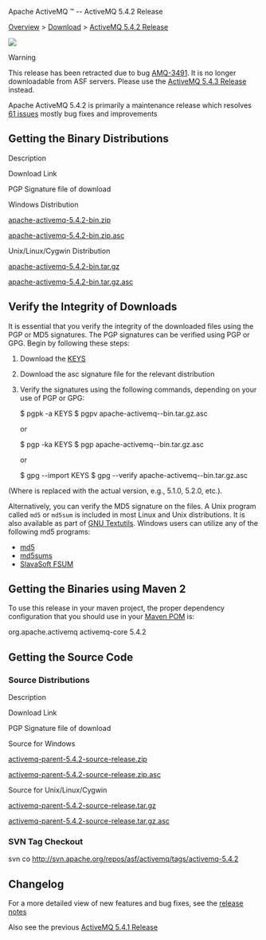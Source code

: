 Apache ActiveMQ ™ -- ActiveMQ 5.4.2 Release 

[Overview](overview.md) > [Download](OverviewOverview/Overview/download.md) > [ActiveMQ 5.4.2 Release](Overview/DownloadOverview/Download/Overview/Download/activemq-542-release.md)


![](/images/activemq-5.x-box-reflection.png)

Warning

This release has been retracted due to bug [AMQ-3491](https://issues.apache.org/jira/browse/AMQ-3491). It is no longer downloadable from ASF servers. Please use the [ActiveMQ 5.4.3 Release](Overview/DownloadOverview/Download/Overview/Download/activemq-543-release.md) instead.

Apache ActiveMQ 5.4.2 is primarily a maintenance release which resolves  
[61 issues](https://issues.apache.org/jira/secure/IssueNavigator.jspa?reset=true&&pid=12311210&status=5&status=6&fixfor=12315625&sorter/field=priority&sorter/order=DESC) mostly bug fixes and improvements

Getting the Binary Distributions
--------------------------------

Description

Download Link

PGP Signature file of download

Windows Distribution

[apache-activemq-5.4.2-bin.zip](http://archive.apache.org/dist/activemq/apache-activemq/5.4.2/apache-activemq-5.4.2-bin.zip)

[apache-activemq-5.4.2-bin.zip.asc](http://archive.apache.org/dist/activemq/apache-activemq/5.4.2/apache-activemq-5.4.2-bin.zip.asc)

Unix/Linux/Cygwin Distribution

[apache-activemq-5.4.2-bin.tar.gz](http://archive.apache.org/dist/activemq/apache-activemq/5.4.2/apache-activemq-5.4.2-bin.tar.gz)

[apache-activemq-5.4.2-bin.tar.gz.asc](http://archive.apache.org/dist/activemq/apache-activemq/5.4.2/apache-activemq-5.4.2-bin.tar.gz.asc)

Verify the Integrity of Downloads
---------------------------------

It is essential that you verify the integrity of the downloaded files using the PGP or MD5 signatures. The PGP signatures can be verified using PGP or GPG. Begin by following these steps:

1.  Download the [KEYS](http://www.apache.org/dist/activemq/KEYS)
2.  Download the asc signature file for the relevant distribution
3.  Verify the signatures using the following commands, depending on your use of PGP or GPG:
    
    $ pgpk -a KEYS
    $ pgpv apache-activemq-<version>-bin.tar.gz.asc
    
    or
    
    $ pgp -ka KEYS
    $ pgp apache-activemq-<version>-bin.tar.gz.asc
    
    or
    
    $ gpg --import KEYS
    $ gpg --verify apache-activemq-<version>-bin.tar.gz.asc
    

(Where <version> is replaced with the actual version, e.g., 5.1.0, 5.2.0, etc.).

Alternatively, you can verify the MD5 signature on the files. A Unix program called `md5` or `md5sum` is included in most Linux and Unix distributions. It is also available as part of [GNU Textutils](http://www.gnu.org/software/textutils/textutils.html). Windows users can utilize any of the following md5 programs:

*   [md5](http://www.fourmilab.ch/md5/)
*   [md5sums](http://www.pc-tools.net/win32/md5sums/)
*   [SlavaSoft FSUM](http://www.slavasoft.com/fsum/)

Getting the Binaries using Maven 2
----------------------------------

To use this release in your maven project, the proper dependency configuration that you should use in your [Maven POM](http://maven.apache.org/guides/introduction/introduction-to-the-pom.html) is:

<dependency>
  <groupId>org.apache.activemq</groupId>
  <artifactId>activemq-core</artifactId>
  <version>5.4.2</version>
</dependency>

Getting the Source Code
-----------------------

### Source Distributions

Description

Download Link

PGP Signature file of download

Source for Windows

[activemq-parent-5.4.2-source-release.zip](http://archive.apache.org/dist/activemq/apache-activemq/5.4.2/activemq-parent-5.4.2-source-release.zip)

[activemq-parent-5.4.2-source-release.zip.asc](http://archive.apache.org/dist/activemq/apache-activemq/5.4.2/activemq-parent-5.4.2-source-release.zip.asc)

Source for Unix/Linux/Cygwin

[activemq-parent-5.4.2-source-release.tar.gz](http://archive.apache.org/dist/activemq/apache-activemq/5.4.2/activemq-parent-5.4.2-source-release.tar.gz)

[activemq-parent-5.4.2-source-release.tar.gz.asc](http://archive.apache.org/dist/activemq/apache-activemq/5.4.2/activemq-parent-5.4.2-source-release.tar.gz.asc)

### SVN Tag Checkout

svn co http://svn.apache.org/repos/asf/activemq/tags/activemq-5.4.2

Changelog
---------

For a more detailed view of new features and bug fixes, see the [release notes](https://issues.apache.org/jira/secure/ReleaseNote.jspa?projectId=12311210&styleName=Html&version=12315625)

Also see the previous [ActiveMQ 5.4.1 Release](Overview/Download/activemq-541-release.md)

